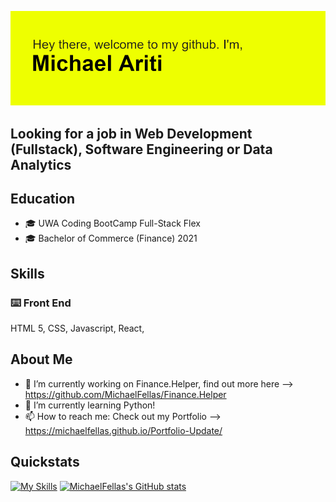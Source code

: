 ![MichaelFellas](https://github.com/MichaelFellas/MichaelFellas/blob/main/header.png?raw=true)

## **Looking for a job in Web Development (Fullstack), Software Engineering or Data Analytics**

## Education

- :mortar_board: UWA Coding BootCamp Full-Stack Flex
- :mortar_board: Bachelor of Commerce (Finance) 2021

## Skills

### :keyboard: Front End

HTML 5, CSS, Javascript, React, 



## About Me

- 🔭 I’m currently working on Finance.Helper, find out more here --> https://github.com/MichaelFellas/Finance.Helper
- 🌱 I’m currently learning Python!
- 📫 How to reach me: Check out my Portfolio --> https://michaelfellas.github.io/Portfolio-Update/

## Quickstats

[![My Skills](https://skills.thijs.gg/icons?i=js,html,css,c,jquery,mongodb,mysql,nodejs,react,git,docker)](https://skills.thijs.gg)
[![MichaelFellas's GitHub stats](https://github-readme-stats.vercel.app/api?username=MichaelFellas)](https://github.com/anuraghazra/github-readme-stats)

